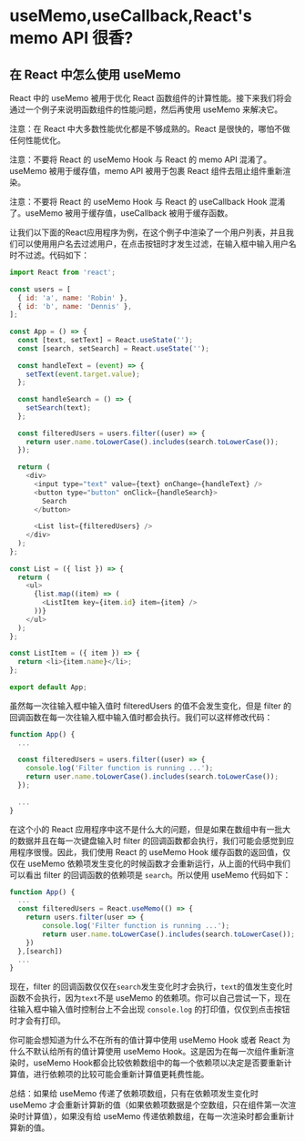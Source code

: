 # useMemo,useCallback,React's memo API 很香?

## 在 React 中怎么使用 useMemo

React 中的 useMemo 被用于优化 React 函数组件的计算性能。接下来我们将会通过一个例子来说明函数组件的性能问题，然后再使用 useMemo 来解决它。

注意：在 React 中大多数性能优化都是不够成熟的。React 是很快的，哪怕不做任何性能优化。

注意：不要将 React 的 useMemo Hook 与 React 的 memo API 混淆了。useMemo 被用于缓存值，memo API 被用于包裹 React 组件去阻止组件重新渲染。

注意：不要将 React 的 useMemo Hook 与 React 的 useCallback Hook 混淆了。useMemo 被用于缓存值，useCallback 被用于缓存函数。

让我们以下面的React应用程序为例，在这个例子中渲染了一个用户列表，并且我们可以使用用户名去过滤用户，在点击按钮时才发生过滤，在输入框中输入用户名时不过滤。代码如下：

```javascript
import React from 'react';
 
const users = [
  { id: 'a', name: 'Robin' },
  { id: 'b', name: 'Dennis' },
];
 
const App = () => {
  const [text, setText] = React.useState('');
  const [search, setSearch] = React.useState('');
 
  const handleText = (event) => {
    setText(event.target.value);
  };
 
  const handleSearch = () => {
    setSearch(text);
  };
 
  const filteredUsers = users.filter((user) => {
    return user.name.toLowerCase().includes(search.toLowerCase());
  });
 
  return (
    <div>
      <input type="text" value={text} onChange={handleText} />
      <button type="button" onClick={handleSearch}>
        Search
      </button>
 
      <List list={filteredUsers} />
    </div>
  );
};
 
const List = ({ list }) => {
  return (
    <ul>
      {list.map((item) => (
        <ListItem key={item.id} item={item} />
      ))}
    </ul>
  );
};
 
const ListItem = ({ item }) => {
  return <li>{item.name}</li>;
};
 
export default App;
```

虽然每一次往输入框中输入值时 filteredUsers 的值不会发生变化，但是 filter 的回调函数在每一次往输入框中输入值时都会执行。我们可以这样修改代码：

```javascript
function App() {
  ...
 
  const filteredUsers = users.filter((user) => {
    console.log('Filter function is running ...');
    return user.name.toLowerCase().includes(search.toLowerCase());
  });
 
  ...
}
```

在这个小的 React 应用程序中这不是什么大的问题，但是如果在数组中有一批大的数据并且在每一次键盘输入时 filter 的回调函数都会执行，我们可能会感觉到应用程序很慢。因此，我们使用 React 的 useMemo Hook 缓存函数的返回值，仅仅在 useMemo 依赖项发生变化的时候函数才会重新运行，从上面的代码中我们可以看出 filter 的回调函数的依赖项是 `search`。所以使用 useMemo 代码如下：

```javascript
function App() {
  ...
  const filteredUsers = React.useMemo(() => {
    return users.filter(user => {
        console.log('Filter function is running ...');
        return user.name.toLowerCase().includes(search.toLowerCase());
    })
  },[search])
  ...
}
```

现在，filter 的回调函数仅仅在`search`发生变化时才会执行，`text`的值发生变化时函数不会执行，因为`text`不是 useMemo 的依赖项。你可以自己尝试一下，现在往输入框中输入值时控制台上不会出现 `console.log` 的打印值，仅仅到点击按钮时才会有打印。

你可能会想知道为什么不在所有的值计算中使用 useMemo Hook 或者 React 为什么不默认给所有的值计算使用 useMemo Hook。这是因为在每一次组件重新渲染时，useMemo Hook都会比较依赖数组中的每一个依赖项以决定是否要重新计算值，进行依赖项的比较可能会重新计算值更耗费性能。

总结：如果给 useMemo 传递了依赖项数组，只有在依赖项发生变化时 useMemo 才会重新计算新的值（如果依赖项数据是个空数组，只在组件第一次渲染时计算值），如果没有给 useMemo 传递依赖数组，在每一次渲染时都会重新计算新的值。